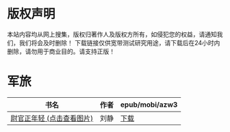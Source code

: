 # 版权声明

本站内容均从网上搜集，版权归著作人及版权方所有，如侵犯您的权益，请通知我们，我们将会及时删除！ 下载链接仅供宽带测试研究用途，请下载后在24小时内删除，请勿用于商业目的。请支持正版！

# 军旅

| 书名 | 作者 | epub/mobi/azw3 |
| --- | --- | --- |
| [尉官正年轻 (点击查看图片)](https://www.dushupai.com/attachment/2024/06/09/fa71a9ebacf5adb9.jpg) | 刘静 | [下载](https://url89.ctfile.com/f/31084289-1356985630-32bdb9?p=8866) |
